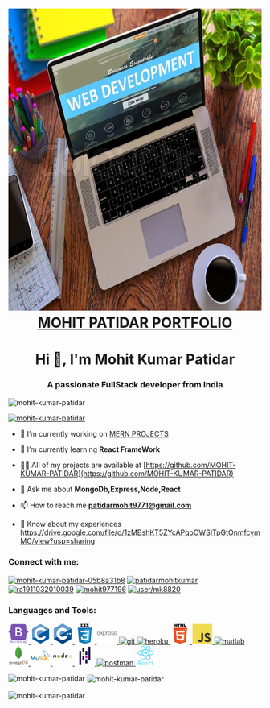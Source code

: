 

  <h1 align="center"><a href="https://mohit-patidar9337.github.io/Mohit_PortFolio/" MOHIT PATIDAR PORTFOLIO>
         <img alt="MOHIT PATIDAR PORTFOLIO" src="imgbanner2.jpg"
         width=100%" height="600">
      MOHIT PATIDAR PORTFOLIO</a>
 



  <h1 align="center">Hi 👋, I'm Mohit Kumar Patidar</h1>
<h3 align="center">A passionate FullStack developer from India</h3>

<p align="left"> <img src="https://komarev.com/ghpvc/?username=mohit-kumar-patidar&label=Profile%20views&color=0e75b6&style=flat" alt="mohit-kumar-patidar" /> </p>

<p align="left"> <a href="https://github.com/ryo-ma/github-profile-trophy"><img src="https://github-profile-trophy.vercel.app/?username=mohit-kumar-patidar" alt="mohit-kumar-patidar" /></a> </p>

- 🔭 I’m currently working on [MERN PROJECTS](https://github.com/MOHIT-KUMAR-PATIDAR/Bookstore_WebApp)

- 🌱 I’m currently learning **React FrameWork**

- 👨‍💻 All of my projects are available at [https://github.com/MOHIT-KUMAR-PATIDAR](https://github.com/MOHIT-KUMAR-PATIDAR)

- 💬 Ask me about **MongoDb,Express,Node,React**

- 📫 How to reach me **patidarmohit9771@gmail.com**

- 📄 Know about my experiences https://drive.google.com/file/d/1zMBshKT5ZYcAPqoOWSITpGtOnmfcymMC/view?usp=sharing
<h3 align="left">Connect with me:</h3>
<p align="left">
<a href="https://linkedin.com/in/mohit-kumar-patidar-05b8a31b8" target="blank"><img align="center" src="https://raw.githubusercontent.com/rahuldkjain/github-profile-readme-generator/master/src/images/icons/Social/linked-in-alt.svg" alt="mohit-kumar-patidar-05b8a31b8" height="30" width="40" /></a>
<a href="https://instagram.com/patidarmohitkumar" target="blank"><img align="center" src="https://raw.githubusercontent.com/rahuldkjain/github-profile-readme-generator/master/src/images/icons/Social/instagram.svg" alt="patidarmohitkumar" height="30" width="40" /></a>
<a href="https://www.hackerrank.com/ra1911032010039" target="blank"><img align="center" src="https://raw.githubusercontent.com/rahuldkjain/github-profile-readme-generator/master/src/images/icons/Social/hackerrank.svg" alt="ra1911032010039" height="30" width="40" /></a>
<a href="https://www.leetcode.com/mohit977196" target="blank"><img align="center" src="https://raw.githubusercontent.com/rahuldkjain/github-profile-readme-generator/master/src/images/icons/Social/leet-code.svg" alt="mohit977196" height="30" width="40" /></a>
<a href="https://auth.geeksforgeeks.org/user/user/mk8820" target="blank"><img align="center" src="https://raw.githubusercontent.com/rahuldkjain/github-profile-readme-generator/master/src/images/icons/Social/geeks-for-geeks.svg" alt="user/mk8820" height="30" width="40" /></a>
</p>

<h3 align="left">Languages and Tools:</h3>
<p align="left"> <a href="https://getbootstrap.com" target="_blank" rel="noreferrer"> <img src="https://raw.githubusercontent.com/devicons/devicon/master/icons/bootstrap/bootstrap-plain-wordmark.svg" alt="bootstrap" width="40" height="40"/> </a> <a href="https://www.cprogramming.com/" target="_blank" rel="noreferrer"> <img src="https://raw.githubusercontent.com/devicons/devicon/master/icons/c/c-original.svg" alt="c" width="40" height="40"/> </a> <a href="https://www.w3schools.com/cpp/" target="_blank" rel="noreferrer"> <img src="https://raw.githubusercontent.com/devicons/devicon/master/icons/cplusplus/cplusplus-original.svg" alt="cplusplus" width="40" height="40"/> </a> <a href="https://www.w3schools.com/css/" target="_blank" rel="noreferrer"> <img src="https://raw.githubusercontent.com/devicons/devicon/master/icons/css3/css3-original-wordmark.svg" alt="css3" width="40" height="40"/> </a> <a href="https://expressjs.com" target="_blank" rel="noreferrer"> <img src="https://raw.githubusercontent.com/devicons/devicon/master/icons/express/express-original-wordmark.svg" alt="express" width="40" height="40"/> </a> <a href="https://git-scm.com/" target="_blank" rel="noreferrer"> <img src="https://www.vectorlogo.zone/logos/git-scm/git-scm-icon.svg" alt="git" width="40" height="40"/> </a> <a href="https://heroku.com" target="_blank" rel="noreferrer"> <img src="https://www.vectorlogo.zone/logos/heroku/heroku-icon.svg" alt="heroku" width="40" height="40"/> </a> <a href="https://www.w3.org/html/" target="_blank" rel="noreferrer"> <img src="https://raw.githubusercontent.com/devicons/devicon/master/icons/html5/html5-original-wordmark.svg" alt="html5" width="40" height="40"/> </a> <a href="https://developer.mozilla.org/en-US/docs/Web/JavaScript" target="_blank" rel="noreferrer"> <img src="https://raw.githubusercontent.com/devicons/devicon/master/icons/javascript/javascript-original.svg" alt="javascript" width="40" height="40"/> </a> <a href="https://www.mathworks.com/" target="_blank" rel="noreferrer"> <img src="https://upload.wikimedia.org/wikipedia/commons/2/21/Matlab_Logo.png" alt="matlab" width="40" height="40"/> </a> <a href="https://www.mongodb.com/" target="_blank" rel="noreferrer"> <img src="https://raw.githubusercontent.com/devicons/devicon/master/icons/mongodb/mongodb-original-wordmark.svg" alt="mongodb" width="40" height="40"/> </a> <a href="https://www.mysql.com/" target="_blank" rel="noreferrer"> <img src="https://raw.githubusercontent.com/devicons/devicon/master/icons/mysql/mysql-original-wordmark.svg" alt="mysql" width="40" height="40"/> </a> <a href="https://nodejs.org" target="_blank" rel="noreferrer"> <img src="https://raw.githubusercontent.com/devicons/devicon/master/icons/nodejs/nodejs-original-wordmark.svg" alt="nodejs" width="40" height="40"/> </a> <a href="https://pandas.pydata.org/" target="_blank" rel="noreferrer"> <img src="https://raw.githubusercontent.com/devicons/devicon/2ae2a900d2f041da66e950e4d48052658d850630/icons/pandas/pandas-original.svg" alt="pandas" width="40" height="40"/> </a> <a href="https://postman.com" target="_blank" rel="noreferrer"> <img src="https://www.vectorlogo.zone/logos/getpostman/getpostman-icon.svg" alt="postman" width="40" height="40"/> </a> <a href="https://reactjs.org/" target="_blank" rel="noreferrer"> <img src="https://raw.githubusercontent.com/devicons/devicon/master/icons/react/react-original-wordmark.svg" alt="react" width="40" height="40"/> </a> </p>

<p><img align="left" src="https://github-readme-stats.vercel.app/api/top-langs?username=mohit-kumar-patidar&show_icons=true&locale=en&layout=compact" alt="mohit-kumar-patidar" /></p>

<p>&nbsp;<img align="center" src="https://github-readme-stats.vercel.app/api?username=mohit-kumar-patidar&show_icons=true&locale=en" alt="mohit-kumar-patidar" /></p>

<p><img align="center" src="https://github-readme-streak-stats.herokuapp.com/?user=mohit-kumar-patidar&" alt="mohit-kumar-patidar" /></p>
